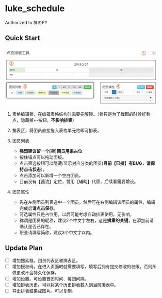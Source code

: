# luke_schedule
Authorized to 神のPY

## Quick Start

![](img/preview.png)

1. 表格编辑锁，在编辑表格结构时需要先解锁。（锁只是为了截图的时候好看一点，隐藏掉+-按钮，**不影响排表**）

2. 排表区，将团员直接拖入表格单元格即可排表。

3. 团员列表

    - **强烈建议留一个\[空\]团员用来占位**
    - 按住锚点可以拖动面板。
    - 点击筛选按钮可以隐藏/显示对应分类的团员(**目前【已排】有BUG，请保持点击状态**）。
    - 点击添加可以新增一个空白团员。
    - 目前没有【酱油】定位，暂用【辅助】代替，后续看需要增设。


4. 团员属性

    - 先在左侧团员列表选中一个团员，然后可在右侧编辑该团员的属性，编辑完成后**请点击保存**。
    - 可选属性只是占位用，以后可能考虑自动排表使用，无影响。
    - 称谓是团员的昵称，建议2个中文字左右，这是**排重的关键**，在添加前请确认是否已存在。
    - 职业请填写简称，建议3个中文字以内。

## Update Plan

- [ ] 增加搜索框。团员列表区和排表区。
- [ ] 增加授权码。在进入页面时就需要填写，填写后拥有提交修改的权限，否则所做更改不会持久化保存。
- [ ] 增加设置。可设置首团时间、每团间隔。
- [ ] 增加排表历史。可以将某个历史排表载入到当前排表中。
- [ ] 导出排表结果成图片。可以复制。